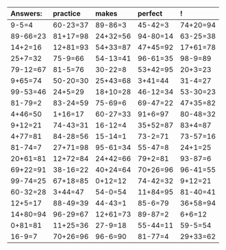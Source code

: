 | Answers: | practice | makes | perfect | ! |
| :--- | :--- | :--- | :--- | :--- |
| 9-5=4 | 60-23=37 | 89-86=3 | 45-42=3 | 74+20=94 | 
| 89-66=23 | 81+17=98 | 24+32=56 | 94-80=14 | 63-25=38 | 
| 14+2=16 | 12+81=93 | 54+33=87 | 47+45=92 | 17+61=78 | 
| 25+7=32 | 75-9=66 | 54-13=41 | 96-61=35 | 98-9=89 | 
| 79-12=67 | 81-5=76 | 30-22=8 | 53+42=95 | 20+3=23 | 
| 9+65=74 | 50-20=30 | 25+43=68 | 3+41=44 | 31-4=27 | 
| 99-53=46 | 24+5=29 | 18+10=28 | 46-12=34 | 53-30=23 | 
| 81-79=2 | 83-24=59 | 75-69=6 | 69-47=22 | 47+35=82 | 
| 4+46=50 | 1+16=17 | 60-27=33 | 91+6=97 | 80-48=32 | 
| 9+12=21 | 74-43=31 | 16-12=4 | 35+52=87 | 83+4=87 | 
| 4+77=81 | 84-28=56 | 15-14=1 | 73-2=71 | 73-57=16 | 
| 81-74=7 | 27+71=98 | 95-61=34 | 55-47=8 | 24+1=25 | 
| 20+61=81 | 12+72=84 | 24+42=66 | 79+2=81 | 93-87=6 | 
| 69+22=91 | 38-16=22 | 40+24=64 | 70+26=96 | 96-41=55 | 
| 99-74=25 | 67+18=85 | 0+12=12 | 74-42=32 | 9+12=21 | 
| 60-32=28 | 3+44=47 | 54-0=54 | 11+84=95 | 81-40=41 | 
| 12+5=17 | 88-49=39 | 44-43=1 | 85-6=79 | 36+58=94 | 
| 14+80=94 | 96-29=67 | 12+61=73 | 89-87=2 | 6+6=12 | 
| 0+81=81 | 11+25=36 | 27-9=18 | 55-44=11 | 59-5=54 | 
| 16-9=7 | 70+26=96 | 96-6=90 | 81-77=4 | 29+33=62 | 
